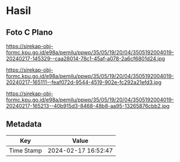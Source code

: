 # Hasil

## Foto C Plano

https://sirekap-obj-formc.kpu.go.id/e98a/pemilu/ppwp/35/05/19/20/04/3505192004019-20240217-145329--caa28014-78c1-45af-a078-2a6cf6801d24.jpg

https://sirekap-obj-formc.kpu.go.id/e98a/pemilu/ppwp/35/05/19/20/04/3505192004019-20240217-165111--feaf072d-9544-4519-902e-fc292a21efd3.jpg

https://sirekap-obj-formc.kpu.go.id/e98a/pemilu/ppwp/35/05/19/20/04/3505192004019-20240217-165213--40b915d3-8468-48b8-aa95-13265876cbb2.jpg


## Metadata

| Key        | Value               |
| ---------- | ------------------- |
| Time Stamp | 2024-02-17 16:52:47 |



